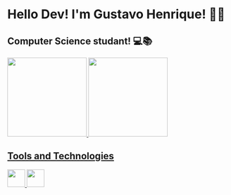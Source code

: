 # Hello Dev! I'm Gustavo Henrique! 👨‍💻
## Computer Science studant! 💻📚
<div>
<a href="https://github.com/MeuHubPython">
<img loading="lazy" height="180em" src="https://github-readme-stats.vercel.app/api/top-langs/?username=MeuHubPython&layout=compact&langs_count=7&theme=github_dark"/>
<img loading="lazy" height="180em" src="https://github-readme-stats.vercel.app/api?username=MeuHubPython&show_icons=true&theme=github_dark&include_all_commits=true&count_private=true"/>
</div>

## Tools and Technologies

<img src="https://cdn.jsdelivr.net/gh/devicons/devicon@latest/icons/git/git-original.svg" width='40' height='40'/>
<img src="https://cdn.jsdelivr.net/gh/devicons/devicon@latest/icons/python/python-original.svg" width='40' height='40'/>
          
          
